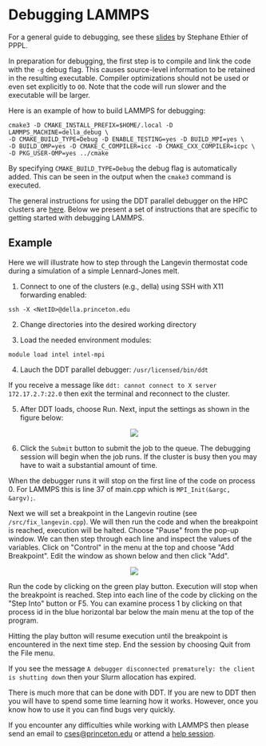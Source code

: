 # Debugging LAMMPS

For a general guide to debugging, see these [slides](https://w3.pppl.gov/~ethier/PICSCIE/DEBUGGING/Parallel_debugging_2019.pdf) by Stephane Ethier of PPPL.

In preparation for debugging, the first step is to compile and link the code with the `-g` debug flag. This causes source-level information to be retained in the resulting executable. Compiler optimizations should not be used or even set explicitly to `O0`. Note that the code will run slower and the executable will be larger.

Here is an example of how to build LAMMPS for debugging:

```
cmake3 -D CMAKE_INSTALL_PREFIX=$HOME/.local -D LAMMPS_MACHINE=della_debug \
-D CMAKE_BUILD_TYPE=Debug -D ENABLE_TESTING=yes -D BUILD_MPI=yes \
-D BUILD_OMP=yes -D CMAKE_C_COMPILER=icc -D CMAKE_CXX_COMPILER=icpc \
-D PKG_USER-OMP=yes ../cmake
```

By specifying `CMAKE_BUILD_TYPE=Debug` the debug flag is automatically added. This can be seen in the output when the `cmake3` command is executed.

The general instructions for using the DDT parallel debugger on the HPC clusters are [here](https://researchcomputing.princeton.edu/faq/debugging-with-ddt-on-the). Below we present a set of instructions that are specific to getting started with debugging LAMMPS.

## Example

Here we will illustrate how to step through the Langevin thermostat code during a simulation of a simple Lennard-Jones melt.

1. Connect to one of the clusters (e.g., della) using SSH with X11 forwarding enabled:

```
ssh -X <NetID>@della.princeton.edu
```  

2. Change directories into the desired working directory

3. Load the needed environment modules:

```
module load intel intel-mpi
```

4. Lauch the DDT parallel debugger: `/usr/licensed/bin/ddt`

If you receive a message like `ddt: cannot connect to X server 172.17.2.7:22.0` then exit the terminal and reconnect to the cluster.

5. After DDT loads, choose Run. Next, input the settings as shown in the figure below:

<p align="center"> 
<img src="ddt_setup.png">
</p>

6. Click the `Submit` button to submit the job to the queue. The debugging session will begin when the job runs. If the cluster is busy then you may have to wait a substantial amount of time.

When the debugger runs it will stop on the first line of the code on process 0. For LAMMPS this is line 37 of main.cpp which is `MPI_Init(&argc, &argv);`.

Next we will set a breakpoint in the Langevin routine (see `/src/fix_langevin.cpp`). We will then run the code and when the breakpoint is reached, execution will be halted. Choose "Pause" from the pop-up window. We can then step through each line and inspect the values of the variables. Click on "Control" in the menu at the top and choose "Add Breakpoint". Edit the window as shown below and then click "Add".

<p align="center">
<img src="ddt_breakpoint.png">
</p>

Run the code by clicking on the green play button. Execution will stop when the breakpoint is reached. Step into each line of the code by clicking on the "Step Into" button or F5. You can examine process 1 by clicking on that process id in the blue horizontal bar below the main menu at the top of the program.

Hitting the play button will resume execution until the breakpoint is encountered in the next time step. End the session by choosing Quit from the File menu.

If you see the message `A debugger disconnected prematurely: the client is shutting down` then your Slurm allocation has expired.

There is much more that can be done with DDT. If you are new to DDT then you will have to spend some time learning how it works. However, once you know how to use it you can find bugs very quickly.

If you encounter any difficulties while working with LAMMPS then please send an email to <a href="mailto:cses@princeton.edu">cses@princeton.edu</a> or attend a [help session](https://researchcomputing.princeton.edu/education/help-sessions).
